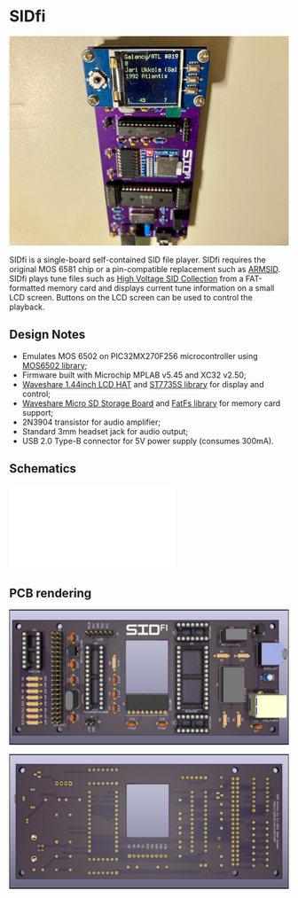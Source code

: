 # SIDfi

![Board](/doc/board.jpg)

SIDfi is a single-board self-contained SID file player. SIDfi requires the original MOS 6581 chip or a pin-compatible replacement such as [ARMSID](https://www.nobomi.cz/8bit/armsid/index_en.php). SIDfi plays tune files such as [High Voltage SID Collection](https://hvsc.c64.org/) from a FAT-formatted memory card and displays current tune information on a small LCD screen. Buttons on the LCD screen can be used to control the playback.

## Design Notes

- Emulates MOS 6502 on PIC32MX270F256 microcontroller using [MOS6502 library](https://github.com/gianlucag/mos6502);
- Firmware built with Microchip MPLAB v5.45 and XC32 v2.50;
- [Waveshare 1.44inch LCD HAT](https://www.waveshare.com/1.44inch-lcd-hat.htm) and [ST7735S library](https://github.com/bersch/ST7735S) for display and control;
- [Waveshare Micro SD Storage Board](https://www.waveshare.com/micro-sd-storage-board.htm) and [FatFs library](http://www.elm-chan.org/fsw/ff/00index_e.html) for memory card support;
- 2N3904 transistor for audio amplifier;
- Standard 3mm headset jack for audio output;
- USB 2.0 Type-B connector for 5V power supply (consumes 300mA).

## Schematics

![Schematics](/doc/schematics.pdf)

## PCB rendering

![PCB](/doc/pcb.png)

![PCB reverse](/doc/pcb_reverse.png)